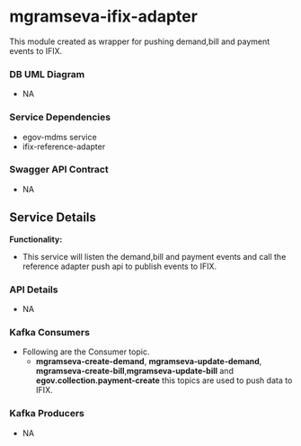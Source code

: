 # mgramseva-ifix-adapter
This module created as wrapper for pushing demand,bill and payment events to IFIX.
### DB UML Diagram

- NA

### Service Dependencies
- egov-mdms service
- ifix-reference-adapter


### Swagger API Contract

- NA

## Service Details

**Functionality:**
- This service will listen the demand,bill and payment events and call the reference adapter push api to publish events to IFIX.


### API Details

- NA

### Kafka Consumers

- Following are the Consumer topic.
    - **mgramseva-create-demand**, **mgramseva-update-demand**, **mgramseva-create-bill**,**mgramseva-update-bill** and **egov.collection.payment-create** this topics are used to push data to IFIX.
### Kafka Producers
- NA